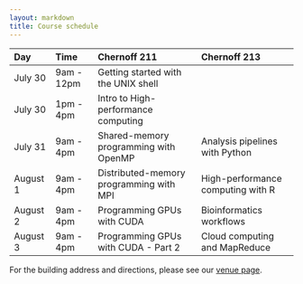 ```yaml
---
layout: markdown
title: Course schedule
---
```


Day      | Time       | Chernoff 211                              | Chernoff 213
|:------ |:---------- |:----------------------------------------  |:------
July 30  | 9am - 12pm | Getting started with the UNIX shell       | <no course>
July 30  | 1pm - 4pm  | Intro to High-performance computing       | <no course>
July 31  | 9am - 4pm  | Shared-memory programming with OpenMP     | Analysis pipelines with Python
August 1 | 9am - 4pm  | Distributed-memory programming with MPI   | High-performance computing with R
August 2 | 9am - 4pm  | Programming GPUs with CUDA                | Bioinformatics workflows
August 3 | 9am - 4pm  | Programming GPUs with CUDA - Part 2       | Cloud computing and MapReduce

For the building address and directions, please see our [venue page]({{site.baseurl}}/venue.html).
